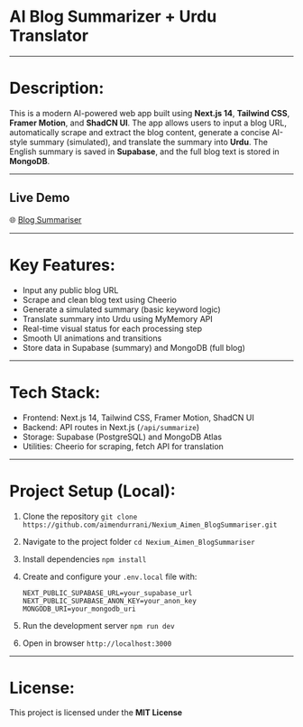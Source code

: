 # **AI Blog Summarizer + Urdu Translator**

---

# **Description:**
This is a modern AI-powered web app built using **Next.js 14**, **Tailwind CSS**, **Framer Motion**, and **ShadCN UI**. The app allows users to input a blog URL, automatically scrape and extract the blog content, generate a concise AI-style summary (simulated), and translate the summary into **Urdu**. The English summary is saved in **Supabase**, and the full blog text is stored in **MongoDB**.

---

## **Live Demo**
🌐 [Blog Summariser](https://nexium-aimen-blog-summariser.vercel.app/)

---
# **Key Features:**

* Input any public blog URL
* Scrape and clean blog text using Cheerio
* Generate a simulated summary (basic keyword logic)
* Translate summary into Urdu using MyMemory API
* Real-time visual status for each processing step
* Smooth UI animations and transitions
* Store data in Supabase (summary) and MongoDB (full blog)

---

# **Tech Stack:**

* Frontend: Next.js 14, Tailwind CSS, Framer Motion, ShadCN UI
* Backend: API routes in Next.js (`/api/summarize`)
* Storage: Supabase (PostgreSQL) and MongoDB Atlas
* Utilities: Cheerio for scraping, fetch API for translation

---

# **Project Setup (Local):**

1. Clone the repository
   `git clone https://github.com/aimendurrani/Nexium_Aimen_BlogSummariser.git`

2. Navigate to the project folder
   `cd Nexium_Aimen_BlogSummariser`

3. Install dependencies
   `npm install`

4. Create and configure your `.env.local` file with:

   ```
   NEXT_PUBLIC_SUPABASE_URL=your_supabase_url
   NEXT_PUBLIC_SUPABASE_ANON_KEY=your_anon_key
   MONGODB_URI=your_mongodb_uri
   ```

5. Run the development server
   `npm run dev`

6. Open in browser
   `http://localhost:3000`

---

# **License:**
This project is licensed under the **MIT License**
